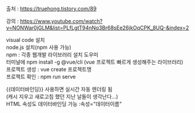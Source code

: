 출처 : https://truehong.tistory.com/89  

강의 : https://www.youtube.com/watch?v=NONWar0jGLM&list=PLfLgtT94nNq3Br68sEe26jkOqCPK_8UQ-&index=2  

visual code 설치  
node.js 설치(npm 사용 가능)  
npm : 각종 웹개발 라이브러리 설치 도우미  
터미널에 npm install -g @vue/cli (vue 프로젝트 빠르게 생성해주는 라이브러리)  
프로젝트 생성 : vue create 프로젝트명  
프로젝트 확인 : npm run serve  

{{데이터바인딩}} 사용하면 실시간 자동 렌더링 됨  
(캐시 지우고 새로고침 했던 지난 날들이 생각난다...)  
HTML 속성도 데이터바인딩 가능 :속성="데이터이름"  
